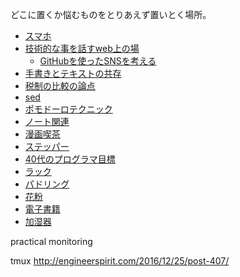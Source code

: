 どこに置くか悩むものをとりあえず置いとく場所。

- [スマホ](スマホ.md)
- [技術的な事を話すweb上の場](技術的な事を話すweb上の場.md)
  - [GitHubを使ったSNSを考える](GitHubを使ったSNSを考える.md)
- [手書きとテキストの共存](手書きとテキストの共存.md)
- [税制の比較の論点](税制の比較の論点.md)
- [sed](sed.md)
- [ポモドーロテクニック](ポモドーロテクニック.md)
- [ノート関連](ノート関連.md)
- [漫画喫茶](漫画喫茶.md)
- [ステッパー](ステッパー.md)
- [40代のプログラマ目標](40代のプログラマ目標.md)
- [ラック](ラック.md)
- [パドリング](パドリング.md)
- [花粉](花粉.md)
- [電子書籍](電子書籍.md)
- [加湿器](加湿器.md)


practical monitoring

tmux
http://engineerspirit.com/2016/12/25/post-407/

